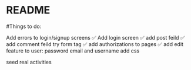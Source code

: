 # README
 #Things to do:

Add errors to login/signup screens ✅
Add login screen ✅
add post feild ✅
add comment feild try form tag ✅
add authorizations to pages ✅
add edit feature to user: password email and username
add css

seed real activities

